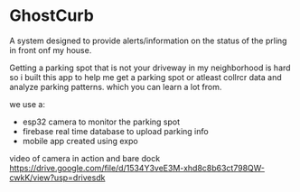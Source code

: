 # GhostCurb

A system designed to provide alerts/information on
the status of the prling in front onf my house.

Getting a parking spot that is not your driveway
in my neighborhood is hard so i built this app to help me get a parking spot
or atleast collrcr data and analyze parking patterns. which you can learn a lot from.

we use a:
- esp32 camera to monitor the parking spot
- firebase real time database to upload parking info
- mobile app created using expo

video of camera in action and bare dock
https://drive.google.com/file/d/1534Y3veE3M-xhd8c8b63ct798QW-cwkK/view?usp=drivesdk